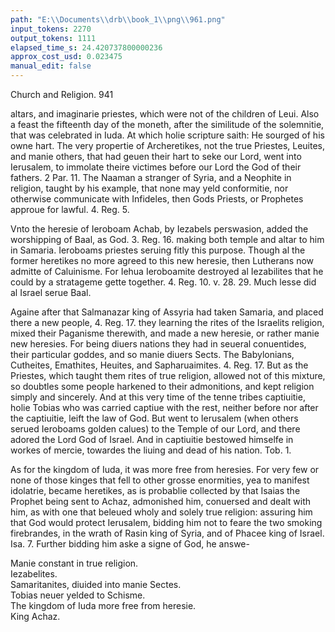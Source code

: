```yaml
---
path: "E:\\Documents\\drb\\book_1\\png\\961.png"
input_tokens: 2270
output_tokens: 1111
elapsed_time_s: 24.420737800000236
approx_cost_usd: 0.023475
manual_edit: false
---
```

Church and Religion. 941

altars, and imaginarie priestes, which were not of the children of
Leui. Also a feast the fifteenth day of the moneth, after the similitude of the solemnitie, that was celebrated in Iuda. At which holie scripture saith: He sourged of his owne hart. The very propertie of Archeretikes, not the true Priestes, Leuites, and manie others, that had geuen their hart to seke our Lord, went into Ierusalem, to immolate theire victimes before our Lord the God of their fathers. 2 Par. 11. The Naaman a stranger of Syria, and a Neophite in religion, taught by his example, that none may yeld conformitie, nor otherwise communicate with Infideles, then Gods Priests, or Prophetes approue for lawful. 4. Reg. 5.

Vnto the heresie of Ieroboam Achab, by Iezabels perswasion, added the worshipping of Baal, as God. 3. Reg. 16. making both temple and altar to him in Samaria. Ieroboams priestes seruing fitly this purpose. Though al the former heretikes no more agreed to this new heresie, then Lutherans now admitte of Caluinisme. For Iehua Ieroboamite destroyed al Iezabilites that he could by a stratageme gette together. 4. Reg. 10. v. 28. 29. Much lesse did al Israel serue Baal.

Againe after that Salmanazar king of Assyria had taken Samaria, and placed there a new people, 4. Reg. 17. they learning the rites of the Israelits religion, mixed their Paganisme therewith, and made a new heresie, or rather manie new heresies. For being diuers nations they had in seueral conuentides, their particular goddes, and so manie diuers Sects. The Babylonians, Cutheites, Emathites, Heuites, and Sapharuaimites. 4. Reg. 17. But as the Priestes, which taught them rites of true religion, allowed not of this mixture, so doubtles some people harkened to their admonitions, and kept religion simply and sincerely. And at this very time of the tenne tribes captiuitie, holie Tobias who was carried captiue with the rest, neither before nor after the captiuitie, leift the law of God. But went to Ierusalem (when others serued Ieroboams golden calues) to the Temple of our Lord, and there adored the Lord God of Israel. And in captiuitie bestowed himselfe in workes of mercie, towardes the liuing and dead of his nation. Tob. 1.

As for the kingdom of Iuda, it was more free from heresies. For very few or none of those kinges that fell to other grosse enormities, yea to manifest idolatrie, became heretikes, as is probablie collected by that Isaias the Prophet being sent to Achaz, admonished him, conuersed and dealt with him, as with one that beleued wholy and solely true religion: assuring him that God would protect Ierusalem, bidding him not to feare the two smoking firebrandes, in the wrath of Rasin king of Syria, and of Phacee king of Israel. Isa. 7. Further bidding him aske a signe of God, he answe-

<aside>Manie constant in true religion.</aside>

<aside>Iezabelites.</aside>

<aside>Samaritanites, diuided into manie Sectes.</aside>

<aside>Tobias neuer yelded to Schisme.</aside>

<aside>The kingdom of Iuda more free from heresie.</aside>

<aside>King Achaz.</aside>

[^1]: Par. 11. The very propertie of Archeretikes, not the true Priestes, Leuites, and manie others, that had geuen their hart to seke our Lord, went into Ierusalem, to immolate theire victimes before our Lord the God of their fathers.

[^2]: Reg. 5.

[^3]: Reg. 16.

[^4]: Reg. 10. v. 28. 29.

[^5]: Reg. 17.

[^6]: Reg. 17.

[^7]: Tob. 1.

[^8]: Isa. 7.